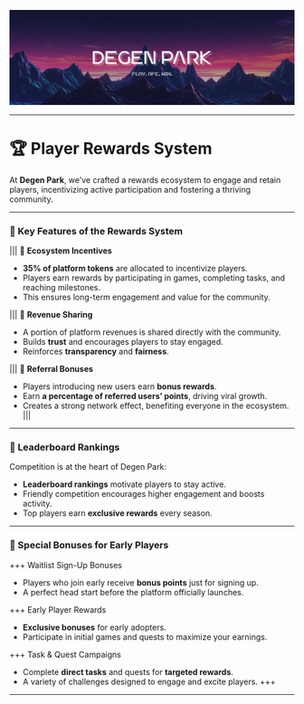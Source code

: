![](/dptwitter.png)

---


# 🏆 Player Rewards System

At **Degen Park**, we’ve crafted a rewards ecosystem to engage and retain players, incentivizing active participation and fostering a thriving community.

---

### 🎯 Key Features of the Rewards System

||| 🎁 **Ecosystem Incentives**
- **35% of platform tokens** are allocated to incentivize players.
- Players earn rewards by participating in games, completing tasks, and reaching milestones.
- This ensures long-term engagement and value for the community.

||| 🤝 **Revenue Sharing**
- A portion of platform revenues is shared directly with the community.
- Builds **trust** and encourages players to stay engaged.
- Reinforces **transparency** and **fairness**.

||| 🔗 **Referral Bonuses**
- Players introducing new users earn **bonus rewards**.
- Earn **a percentage of referred users’ points**, driving viral growth.
- Creates a strong network effect, benefiting everyone in the ecosystem.
|||

---

### 🥇 Leaderboard Rankings

Competition is at the heart of Degen Park:
- **Leaderboard rankings** motivate players to stay active.
- Friendly competition encourages higher engagement and boosts activity.
- Top players earn **exclusive rewards** every season.

---

### 🎉 Special Bonuses for Early Players

+++ Waitlist Sign-Up Bonuses
- Players who join early receive **bonus points** just for signing up.
- A perfect head start before the platform officially launches.

+++ Early Player Rewards
- **Exclusive bonuses** for early adopters.
- Participate in initial games and quests to maximize your earnings.

+++ Task & Quest Campaigns
- Complete **direct tasks** and quests for **targeted rewards**.
- A variety of challenges designed to engage and excite players.
+++

---

